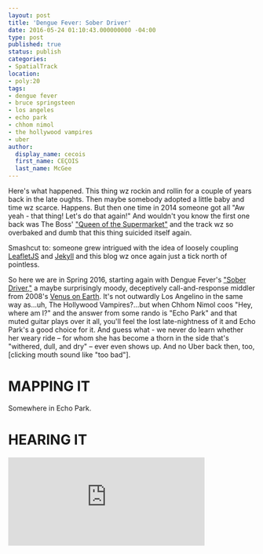 ```yaml
---
layout: post
title: 'Dengue Fever: Sober Driver'
date: 2016-05-24 01:10:43.000000000 -04:00
type: post
published: true
status: publish
categories:
- SpatialTrack
location:
- poly:20
tags:
- dengue fever
- bruce springsteen
- los angeles
- echo park
- chhom nimol
- the hollywood vampires
- uber
author:
  display_name: cecois
  first_name: CEÇOIS
  last_name: McGee
---
```


Here's what happened. This thing wz rockin and rollin for a couple of years back in the late oughts. Then maybe somebody adopted a little baby and time wz scarce. Happens. But then one time in 2014 someone got all "Aw yeah - that thing! Let's do that again!" And wouldn't you know the first one back was The Boss' ["Queen of the Supermarket"](/spatialtrack/spatialtrack/2014/10/18/spatial-track-bruce-springsteen-queen-of-the-supermarket/) and the track wz so overbaked and dumb that this thing suicided itself again.

Smashcut to: someone grew intrigued with the idea of loosely coupling [LeafletJS](http://leafletjs.com) and [Jekyll](https://jekyllrb.com) and this blog wz once again just a tick north of pointless. 

So here we are in Spring 2016, starting again with Dengue Fever's ["Sober Driver,"](https://open.spotify.com/track/1t2RFopfoNz3a1O3RHRDXE) a maybe surprisingly moody, deceptively call-and-response middler from 2008's [Venus on Earth](https://open.spotify.com/album/0eILBBSXbyk9wYtKAITNJA). It's not outwardly Los Angelino in the same way as...uh, The Hollywood Vampires?...but when Chhom Nimol coos "Hey, where am I?" and the answer from some rando is "Echo Park" and that muted guitar plays over it all, you'll feel the lost late-nightness of it and Echo Park's a good choice for it. And guess what - we never do learn whether her weary ride – for whom she has become a thorn in the side that's "withered, dull, and dry" – ever even shows up. And no Uber back then, too, [clicking mouth sound like "too bad"].

# MAPPING IT
Somewhere in <span data-target="milleria" data-id="gD20" class="trigger">Echo Park</span>.


# HEARING IT
<iframe src="https://embed.spotify.com/?uri=spotify%3Atrack%3A1t2RFopfoNz3a1O3RHRDXE" width="400" height="180" frameborder="0" allowtransparency="true"></iframe>